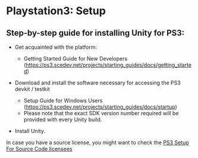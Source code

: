 Playstation3: Setup
===================


Step-by-step guide for installing Unity for PS3:
------------------------------------------------


* Get acquainted with the platform:
    * Getting Started Guide for New Developers (https://ps3.scedev.net/projects/starting_guides/docs/getting_started)


* Download and install the software necessary for accessing the PS3 devkit / testkit
    * Setup Guide for Windows Users (https://ps3.scedev.net/projects/starting_guides/docs/startup)
    * Please note that the exact SDK version number required will be provided with every Unity build.

* Install Unity.
     
In case you have a source license, you might want to check the [PS3 Setup For Source Code licensees](ps3-setupforsource.html)


